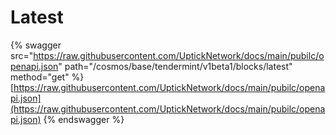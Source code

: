 # Latest

{% swagger src="https://raw.githubusercontent.com/UptickNetwork/docs/main/pubilc/openapi.json" path="/cosmos/base/tendermint/v1beta1/blocks/latest" method="get" %}
[https://raw.githubusercontent.com/UptickNetwork/docs/main/pubilc/openapi.json](https://raw.githubusercontent.com/UptickNetwork/docs/main/pubilc/openapi.json)
{% endswagger %}
